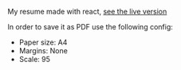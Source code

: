 My resume made with react, [see the live version](https://roynx98.github.io/my-resume/)

In order to save it as PDF use the following config:
* Paper size: A4
* Margins: None
* Scale: 95